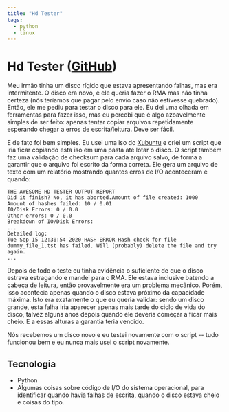 ```yaml
---
title: "Hd Tester"
tags:
  - python
  - linux
---
```

# Hd Tester ([GitHub](https://github.com/danodic/hdtester))  
  
Meu irmão tinha um disco rígido que estava apresentando falhas, mas era intermitente. O disco era novo, e ele queria  fazer o RMA mas não tinha certeza (nós teríamos que pagar pelo envio caso não estivesse quebrado). Então, ele me pediu  para testar o disco para ele. Eu dei uma olhada em ferramentas para fazer isso, mas eu percebi que é algo azoavelmente  
simples de ser feito: apenas tentar copiar arquivos repetidamente esperando chegar a erros de escrita/leitura. Deve ser  fácil.  
  
E de fato foi bem simples. Eu usei uma iso do [Xubuntu](https://xubuntu.org) e criei um script que iria ficar copiando  esta iso em uma pasta até lotar o disco. O script também faz uma validação de checksum para cada arquivo salvo, de forma  a garantir que o arquivo foi escrito da forma correta. Ele gera um arquivo de texto com um relatório mostrando quantos  erros de I/O aconteceram e quando:  
  
```  
THE AWESOME HD TESTER OUTPUT REPORT  
Did it finish? No, it has aborted.Amount of file created: 1000  
Amount of hashes failed: 10 / 0.01  
IO/Disk Errors: 0 / 0.0  
Other errors: 0 / 0.0  
Breakdown of IO/Disk Errors:  
...  
Detailed log:  
Tue Sep 15 12:30:54 2020-HASH ERROR-Hash check for file dummy_file_1.tst has failed. Will (probably) delete the file and try again.  
...  
```  
  
Depois de todo o teste eu tinha evidência o suficiente de que o disco estrava estragando e mandei para o RMA. Ele estava inclusive batendo a cabeça de leitura, então provavelmente era um problema mecânico. Porém, isso acontecia apenas quando o disco estava próximo da capacidade máxima. Isto era exatamente o que eu queria validar: sendo um disco grande, esta falha iria aparecer apenas mais tarde do ciclo de vida do disco, talvez alguns anos depois quando ele deveria começar a ficar mais cheio. E a essas alturas a garantia teria vencido.  
  
Nós recebemos um disco novo e eu testei novamente com o script -- tudo funcionou bem e eu nunca mais usei o script novamente.

## Tecnologia
- Python  
- Algumas coisas sobre código de I/O do sistema operacional, para identificar quando havia falhas de escrita, quando o disco estava cheio e coisas do tipo.